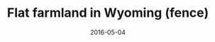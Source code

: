 ---
title: "Flat farmland in Wyoming (fence)"
date: 2016-05-04
picture: /assets/content/camera-roll/2016/05/2016-05-04-flat-farmland-in-wyoming-fence/20160504_193216420_iOS.jpg
related:
  - Flat farmland in Wyoming
  - Wheatland, Wyoming (en.wikipedia.org)
thumbnail: /assets/content/camera-roll/2016/05/2016-05-04-flat-farmland-in-wyoming-fence/20160504_193216420_iOS-thumbnail.jpg
type: picture
tags:
  - photograph
  - farmland
  - fence
  - sky
  - Wheatland
  - Wyoming
  - public domain
---